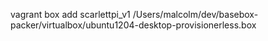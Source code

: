 vagrant box add scarlettpi_v1 /Users/malcolm/dev/basebox-packer/virtualbox/ubuntu1204-desktop-provisionerless.box
